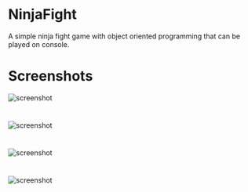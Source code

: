 # NinjaFight
A simple ninja fight game with object oriented programming that can be played on console.

# Screenshots

![screenshot](https://github.com/TolgaGolet/NinjaFight_OOP/blob/master/Screenshots/Screenshot.png)
#
![screenshot](https://github.com/TolgaGolet/NinjaFight_OOP/blob/master/Screenshots/Screenshot2.png)
#
![screenshot](https://github.com/TolgaGolet/NinjaFight_OOP/blob/master/Screenshots/Screenshot3.png)
#
![screenshot](https://github.com/TolgaGolet/NinjaFight_OOP/blob/master/Screenshots/Screenshot4.png)
